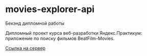 # movies-explorer-api

Бекэнд дипломной работы

Дипломный проект курса веб-разработки Яндекс.Практикум: приложение по поиску фильмов BeatFilm-Movies.

[Ссылка на сервер](api.moviesexplorer.teleki.nomoredomains.xyz)

